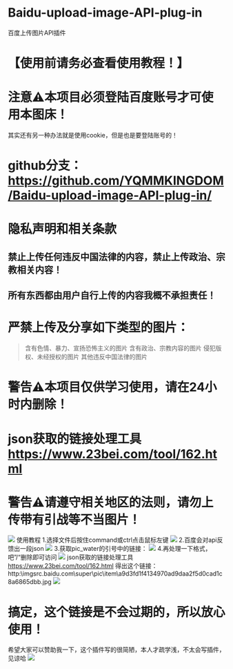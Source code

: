 # Baidu-upload-image-API-plug-in
百度上传图片API插件
# 【使用前请务必查看使用教程！】

# 注意⚠️本项目必须登陆百度账号才可使用本图床！
其实还有另一种办法就是使用cookie，但是也是要登陆账号的！

# github分支：https://github.com/YQMMKINGDOM/Baidu-upload-image-API-plug-in/

# 隐私声明和相关条款
## 禁止上传任何违反中国法律的内容，禁止上传政治、宗教相关内容！
## 所有东西都由用户自行上传的内容我概不承担责任！
# 严禁上传及分享如下类型的图片：
> 含有色情、暴力、宣扬恐怖主义的图片
> 含有政治、宗教内容的图片
> 侵犯版权、未经授权的图片
> 其他违反中国法律的图片


# 警告⚠️本项目仅供学习使用，请在24小时内删除！
# json获取的链接处理工具 https://www.23bei.com/tool/162.html
# 警告⚠️请遵守相关地区的法则，请勿上传带有引战等不当图片！

![](http://imgsrc.baidu.com/super/pic/item/a9d3fd1f4134970ad706acf5d0cad1c8a6865df7.jpg)
使用教程
1.选择文件后按住command或ctrl点击鼠标左键
![](http://imgsrc.baidu.com/super/pic/item/c8177f3e6709c93d811fb32dda3df8dcd000547f.jpg)
2.百度会对api反馈出一段json 
![](http://imgsrc.baidu.com/super/pic/item/fcfaaf51f3deb48f49881c04b51f3a292cf57803.jpg)
3.获取pic_water的引号中的链接：
![](http://imgsrc.baidu.com/super/pic/item/fcfaaf51f3deb48f49881c04b51f3a292cf57803.jpg)
4.再处理一下格式，吧”/“删除即可访问
![](http://imgsrc.baidu.com/super/pic/item/2e2eb9389b504fc26cf102dfa0dde71191ef6dba.jpg)
 json获取的链接处理工具 https://www.23bei.com/tool/162.html
得出这个链接：http:\imgsrc.baidu.com\super\pic\item\a9d3fd1f4134970ad9daa2f5d0cad1c8a6865dbb.jpg
![](http://imgsrc.baidu.com/super/pic/item/a9d3fd1f4134970ad9daa2f5d0cad1c8a6865dbb.jpg)
# 搞定，这个链接是不会过期的，所以放心使用！

希望大家可以赞助我一下，这个插件写的很简陋，本人才疏学浅，不太会写插件，见谅哈
![](http://imgsrc.baidu.com/super/pic/item/43a7d933c895d143b3a159f936f082025baf0710.jpg)


